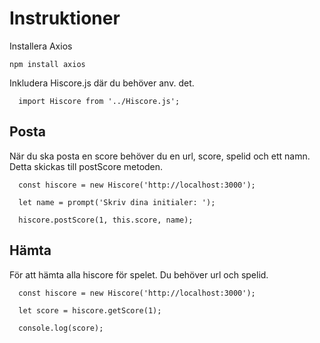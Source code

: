 # Instruktioner

Installera Axios

```
npm install axios
```

Inkludera Hiscore.js där du behöver anv. det.

```
  import Hiscore from '../Hiscore.js';
```

## Posta

När du ska posta en score behöver du en url, score, spelid och ett namn.
Detta skickas till postScore metoden.

```
  const hiscore = new Hiscore('http://localhost:3000');

  let name = prompt('Skriv dina initialer: ');

  hiscore.postScore(1, this.score, name);
```

## Hämta

För att hämta alla hiscore för spelet. Du behöver url och spelid.

```
  const hiscore = new Hiscore('http://localhost:3000');

  let score = hiscore.getScore(1);

  console.log(score);
```